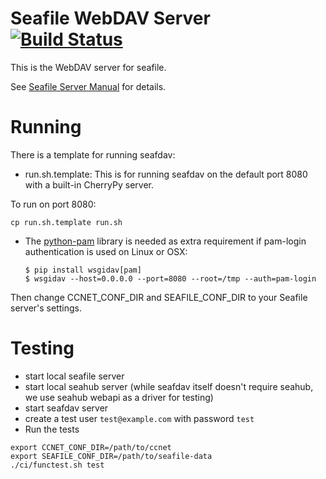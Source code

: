 # Seafile WebDAV Server [![Build Status](https://secure.travis-ci.org/haiwen/seafdav.svg?branch=master)](http://travis-ci.org/haiwen/seafdav)

This is the WebDAV server for seafile.

See [Seafile Server Manual](http://manual.seafile.com/extension/webdav/) for details.

# Running

There is a template for running seafdav:
- run.sh.template: This is for running seafdav on the default port 8080 with a built-in CherryPy server.

To run on port 8080:

```
cp run.sh.template run.sh
```

  - The [python-pam](https://github.com/FirefighterBlu3/python-pam) library is 
    needed as extra requirement if pam-login authentication is used on Linux 
    or OSX:
    ```
    $ pip install wsgidav[pam]
    $ wsgidav --host=0.0.0.0 --port=8080 --root=/tmp --auth=pam-login
    ```
Then change CCNET_CONF_DIR and SEAFILE_CONF_DIR to your Seafile server's settings.

# Testing

- start local seafile server
- start local seahub server (while seafdav itself doesn't require seahub, we use seahub webapi as a driver for testing)
- start seafdav server
- create a test user `test@example.com` with password `test`
- Run the tests
```
export CCNET_CONF_DIR=/path/to/ccnet
export SEAFILE_CONF_DIR=/path/to/seafile-data
./ci/functest.sh test
```
